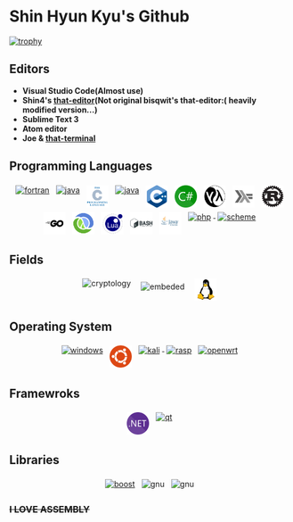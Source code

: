 # Shin Hyun Kyu's Github
[![trophy](https://github-profile-trophy.vercel.app/?username=lionkingsmasher)](https://github.com/ryo-ma/github-profile-trophy)    

## Editors
- **Visual Studio Code(Almost use)** 
- **Shin4's [that-editor](https://github.com/bisqwit/that_editor)(Not original bisqwit's that-editor:( heavily modified version...)**
- **Sublime Text 3**
- **Atom editor**
- **Joe & [that-terminal](https://github.com/bisqwit/that_terminal)**

## Programming Languages
<p align="center">
<a href="https://www.nasm.us/" target="_blank"><img src="https://upload.wikimedia.org/wikipedia/commons/thumb/4/48/Netwide_Assembler.svg/1200px-Netwide_Assembler.svg.png" alt="fortran" height="40" style="vertical-align:top; margin:4px"></a>
<a href="https://fortran-lang.org/" target="_blank"><img src="https://upload.wikimedia.org/wikipedia/commons/thumb/b/b8/Fortran_logo.svg/1200px-Fortran_logo.svg.png" alt="java" height="40" style="vertical-align:top; margin:4px"></a>
<a href="https://www.cprogramming.com/" target="_blank"><img src="https://raw.githubusercontent.com/github/explore/80688e429a7d4ef2fca1e82350fe8e3517d3494d/topics/c/c.png" alt="c" height="40" style="vertical-align:top; margin:4px"></a>
<a href="https://www.embedded.com/" target="_blank"><img src="https://www.chetu.com/img/on-demand-developers/embedded-c/logo/embeded-c.png" alt="java" height="40" style="vertical-align:top; margin:4px"></a>
<a href="https://en.cppreference.com/" target="_blank"><img src="https://raw.githubusercontent.com/github/explore/80688e429a7d4ef2fca1e82350fe8e3517d3494d/topics/cpp/cpp.png" alt="c++" height="40" style="vertical-align:top; margin:4px"></a>
<a href="https://docs.microsoft.com/ko-kr/dotnet/csharp/" target="_blank"><img src="https://raw.githubusercontent.com/github/explore/80688e429a7d4ef2fca1e82350fe8e3517d3494d/topics/csharp/csharp.png" alt="c#" height="40" style="vertical-align:top; margin:4px"></a>
<a href="https://common-lisp.net/" target="_blank"><img src="https://raw.githubusercontent.com/github/explore/80688e429a7d4ef2fca1e82350fe8e3517d3494d/topics/lisp/lisp.png" alt="lisp" height="40" style="vertical-align:top; margin:4px"></a>
<a href="https://www.haskell.org/" target="_blank"><img src="https://raw.githubusercontent.com/github/explore/80688e429a7d4ef2fca1e82350fe8e3517d3494d/topics/haskell/haskell.png" alt="haskell" height="40" style="vertical-align:top; margin:4px"></a>
<a href="https://www.rust-lang.org/" target="_blank"><img src="https://raw.githubusercontent.com/github/explore/80688e429a7d4ef2fca1e82350fe8e3517d3494d/topics/rust/rust.png" alt="rust" height="40" style="vertical-align:top; margin:4px"></a>
<a href="https://www.golang.org/" target="_blank"><img src="https://raw.githubusercontent.com/github/explore/80688e429a7d4ef2fca1e82350fe8e3517d3494d/topics/go/go.png" alt="go" height="40" style="vertical-align:top; margin:4px"></a>
<a href="https://www.clojure.org/" target="_blank"><img src="https://raw.githubusercontent.com/github/explore/80688e429a7d4ef2fca1e82350fe8e3517d3494d/topics/clojure/clojure.png" alt="rust" height="40" style="vertical-align:top; margin:4px"></a>
<a href="https://www.lua.org/" target="_blank"><img src="https://raw.githubusercontent.com/github/explore/80688e429a7d4ef2fca1e82350fe8e3517d3494d/topics/lua/lua.png" alt="lua" height="40" style="vertical-align:top; margin:4px"></a>
<a href="https://www.shellscript.sh/" target="_blank"><img src="https://raw.githubusercontent.com/github/explore/80688e429a7d4ef2fca1e82350fe8e3517d3494d/topics/bash/bash.png" alt="bash" height="40" style="vertical-align:top; margin:4px"></a>
<a href="https://java.com/" target="_blank"><img src="https://raw.githubusercontent.com/github/explore/80688e429a7d4ef2fca1e82350fe8e3517d3494d/topics/java/java.png" alt="java" height="40" style="vertical-align:top; margin:4px"></a>
<a href="https://www.php.net/" target="_blank"><img src="https://upload.wikimedia.org/wikipedia/commons/thumb/2/27/PHP-logo.svg/2560px-PHP-logo.svg.png" alt="php" height="40" style="vertical-align:top; margin:4px">
<a href="https://scheme.com/" target="_blank"><img src="https://w7.pngwing.com/pngs/257/151/png-transparent-computer-science-scheme-programming-language-racket-language-computer-computer-programming-ruby.png" alt="scheme" height="40" style="vertical-align:top; margin:4px"></a>
</p>
  
## Fields
<p align="center">
<img src="https://www.aspectusgroup.com/wp-content/uploads/2019/03/cryptology-logo.png" alt="cryptology" height="40" style="vertical-align:top; margin:4px">  
<img src="http://www.saguarotech.net/wp-content/uploads/2017/05/embedded-image.jpg" alt="embeded" height="40" style="vertical-align:top; margin:10px">
<a href="https://kernel.org/" target="_blank"><img src="https://raw.githubusercontent.com/github/explore/80688e429a7d4ef2fca1e82350fe8e3517d3494d/topics/linux/linux.png" alt="linux" height="40" style="vertical-align:top; margin:4px"></a>
</p>

## Operating System
<p align="center">
<a href="https://www.microsoft.com/" target="_blank"><img src="https://upload.wikimedia.org/wikipedia/commons/thumb/5/5f/Windows_logo_-_2012.svg/1200px-Windows_logo_-_2012.svg.png" alt="windows" height="40" style="vertical-align:top; margin:4px"></a>
<a href="https://www.ubuntu.com/" target="_blank"><img src="https://raw.githubusercontent.com/github/explore/80688e429a7d4ef2fca1e82350fe8e3517d3494d/topics/ubuntu/ubuntu.png" alt="ubuntu" height="40" style="vertical-align:top; margin:4px"></a>
<a href="https://www.kali.org/" target="_blank"><img src="https://img.icons8.com/color/452/kali-linux.png" alt="kali" height="40" style="vertical-align:top; margin:4px">
<a href="https://www.raspberrypi.org/software/operating-systems/" target="_blank"><img src="https://www.raspberrypi.org/wp-content/uploads/2011/10/Raspi-PGB001.png" alt="rasp" height="40" style="vertical-align:top; margin:4px"></a>
<a href="https://openwrt.org/" target="_blank"><img src="https://upload.wikimedia.org/wikipedia/commons/thumb/9/92/Openwrt_Logo.svg/1280px-Openwrt_Logo.svg.png" alt="openwrt" height="40" style="vertical-align:top; margin:4px"></a>
</p>

## Framewroks
<p align="center">
<a href="https://docs.microsoft.com/ko-kr/dotnet/" target="_blank"><img src="https://raw.githubusercontent.com/github/explore/93d8a67084f94b2a444e510199a6e7622e5b09a3/topics/dotnet/dotnet.png" alt="dotnet" height="40" style="vertical-align:top; margin:4px"></a>
<a href="https://www.qt.io/" target="_blank"><img src="https://upload.wikimedia.org/wikipedia/commons/thumb/0/0b/Qt_logo_2016.svg/1280px-Qt_logo_2016.svg.png" alt="qt" height="40" style="vertical-align:top; margin:4px"></a>
</p>

## Libraries
<p align="center">
<a href="https://boost.org/" target="_blank"><img src="https://upload.wikimedia.org/wikipedia/commons/c/cd/Boost.png" alt="boost" height="40" style="vertical-align:top; margin:4px"></a>
<img src="https://tsgdoc.socsci.ru.nl/images/thumb/2/22/Heckert_GNU_white.svg/246px-Heckert_GNU_white.svg.png" alt="gnu" height="40" style="vertical-align:top; margin:4px">
<img src="https://encrypted-tbn0.gstatic.com/images?q=tbn:ANd9GcSq4ronLS2aXiyQePGgIv76OpW3FmMMW2-MLA&usqp=CAU" alt="gnu" height="40" style="vertical-align:top; margin:4px">
</p>

### ~~I LOVE ASSEMBLY~~


